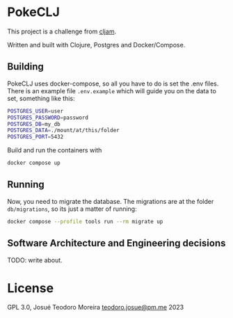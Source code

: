 # PokeCLJ

This project is a challenge from [cljam](https://cljam.notion.site/Welcome-to-cljam-0b0459ae21e04128ae9220e03092136f).

Written and built with Clojure, Postgres and Docker/Compose.

## Building

PokeCLJ uses docker-compose, so all you have to do is set the .env files. There is an example file `.env.example` which will guide you on the data to set, something like this:

```sh
POSTGRES_USER=user
POSTGRES_PASSWORD=password
POSTGRES_DB=my_db
POSTGRES_DATA=./mount/at/this/folder
POSTGRES_PORT=5432
```

Build and run the containers with

```sh
docker compose up
```

## Running

Now, you need to migrate the database. The migrations are at the folder `db/migrations`, so its just a matter of running:

```sh
docker compose --profile tools run --rm migrate up
```

## Software Architecture and Engineering decisions

TODO: write about.

# License

GPL 3.0, Josué Teodoro Moreira <teodoro.josue@pm.me> 2023
